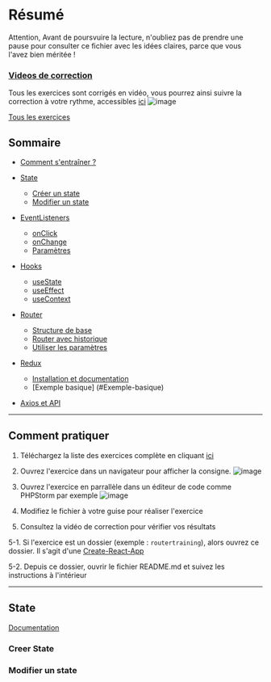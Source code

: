 # Résumé 

Attention, Avant de poursvuire la lecture, n'oubliez pas de prendre une pause pour consulter ce fichier 
avec les idées claires, parce que vous l'avez bien méritée !

### [Videos de correction](https://www.youtube.com/playlist?list=PLxPhnioBp0U15Q3HOkrvgpU_e2aL3PAh3)

Tous les exercices sont corrigés en vidéo, vous pourrez ainsi suivre la correction à votre rythme, accessibles [ici](https://www.youtube.com/playlist?list=PLxPhnioBp0U15Q3HOkrvgpU_e2aL3PAh3)
![image](https://user-images.githubusercontent.com/16031936/105520768-678fc280-5cdb-11eb-9434-2f5cf83c70f4.png)

[Tous les exercices](https://drive.google.com/drive/folders/1qE--R0VygPz_VWzdUWMIcOjItXx2NsKu?usp=sharing)

## Sommaire 
- [Comment s'entraîner ?](#Comment-pratiquer)
- [State](#State)
    - [Créer un state](#Creer-State)
    - [Modifier un state](#Modifier-un-state)

- [EventListeners](#EventListeners)
    - [onClick](#onClick)
    - [onChange](#onChange)
    - [Paramètres](#Paramètres)

- [Hooks](#Hooks)
    - [useState](#useState)
    - [useEffect](#useEffect)
    - [useContext](#useContext)

- [Router](#Router)
    - [Structure de base](#Structure-de-base)
    - [Router avec historique](#Utiliser-l'historique)
    - [Utiliser les paramètres](#Utiliser-des-paramètres)

- [Redux](#Redux)
    - [Installation et documentation](#Redux-en-général)
    - [Exemple basique] (#Exemple-basique)

- [Axios et API](https://github.com/MaximePie/react-entrainement/tree/master/12%20-%20Axios%20et%20API)
--- 
## Comment pratiquer

1.  Téléchargez la liste des exercices complète en cliquant [ici](https://drive.google.com/drive/folders/1qE--R0VygPz_VWzdUWMIcOjItXx2NsKu?usp=sharing)
2.  Ouvrez l'exercice dans un navigateur pour afficher la consigne. 
![image](https://user-images.githubusercontent.com/16031936/105527985-b1c97180-5ce4-11eb-969c-5bad94549d84.png)

3.  Ouvrez l'exercice en parrallèle dans un éditeur de code comme PHPStorm par exemple 
![image](https://user-images.githubusercontent.com/16031936/105528102-d6254e00-5ce4-11eb-8c14-d5a0cb5b5a76.png)

4.  Modifiez le fichier à votre guise pour réaliser l'exercice

5. Consultez la vidéo de correction pour vérifier vos résultats

5-1. Si l'exercice est un dossier (exemple : `routertraining`), alors ouvrez ce dossier. Il s'agit d'une [Create-React-App](https://create-react-app.dev/docs/adding-a-sass-stylesheet/)

5-2. Depuis ce dossier, ouvrir le fichier README.md et suivez les instructions à l'intérieur 

---
## State
[Documentation]()
### Creer State
### Modifier un state

